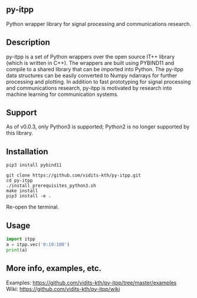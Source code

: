 ## py-itpp
Python wrapper library for signal processing and communications research.

## Description
py-itpp is a set of Python wrappers over the open source IT++ library (which is written in C++). The wrappers are built using PYBIND11 and compile to a shared library that can be imported into Python. The py-itpp data structures can be easily converted to Numpy ndarrays for further processing and plotting. In addition to fast prototyping for signal processing and communications research, py-itpp is motivated by research into machine learning for communication systems.  

## Support
As of v0.0.3, only Python3 is supported; Python2 is no longer supported by this library.

## Installation

```
pip3 install pybind11

git clone https://github.com/vidits-kth/py-itpp.git
cd py-itpp  
./install_prerequisites_python3.sh  
make install  
pip3 install -e .  
```
Re-open the terminal.  


## Usage
```python
import itpp
a = itpp.vec('0:10:100')  
print(a)  
```
## More info, examples, etc.
Examples: https://github.com/vidits-kth/py-itpp/tree/master/examples  
Wiki: https://github.com/vidits-kth/py-itpp/wiki
